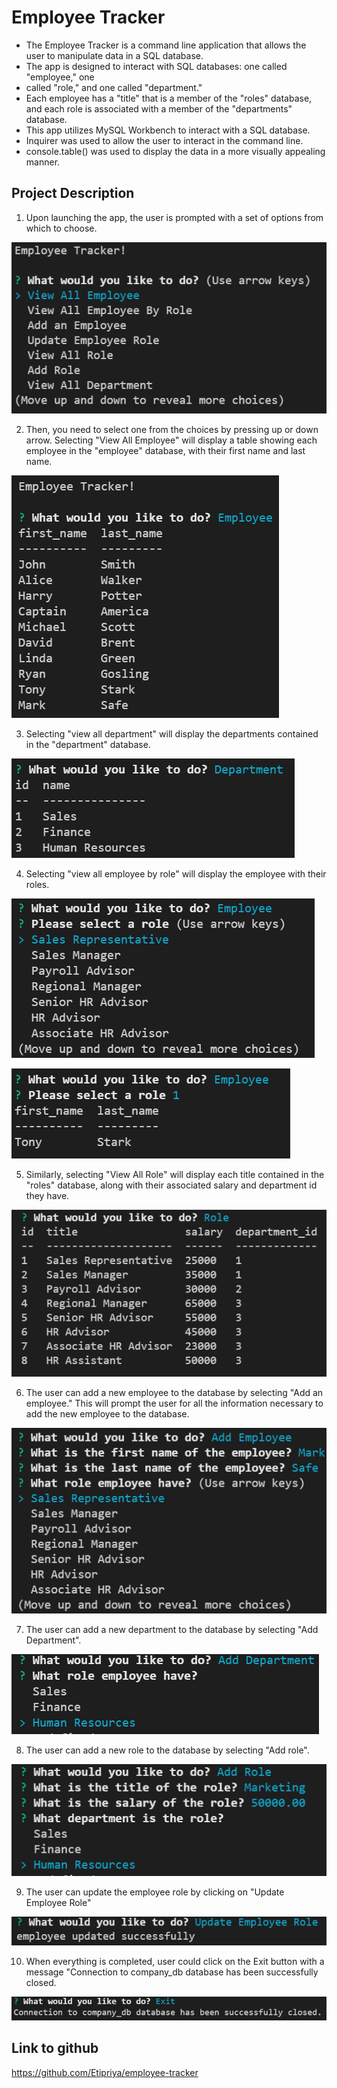 # Employee Tracker

- The Employee Tracker is a command line application that allows the user to manipulate data in a SQL database.
- The app is designed to interact with SQL databases: one called "employee," one
- called "role," and one called "department."
- Each employee has a "title" that is a member of the "roles" database, and each role is associated with a member of the "departments" database.
- This app utilizes MySQL Workbench to interact with a SQL database.
- Inquirer was used to allow the user to interact in the command line.
- console.table() was used to display the data in a more visually appealing manner.

## Project Description

1. Upon launching the app, the user is prompted with a set of options from which to choose.

![image](./src/images/landing-page.png)

2. Then, you need to select one from the choices by pressing up or down arrow. Selecting "View All Employee" will display a table showing each employee in the "employee" database, with their first name and last name.

![image](./src/images/view-employee.png)

3. Selecting "view all department" will display the departments contained in the "department" database.

![image](./src/images/view-department.png)

4. Selecting "view all employee by role" will display the employee with their roles.

![image](./src/images/employee-by-role.png)

![image](./src/images/employee-by-role1.png)

5. Similarly, selecting "View All Role" will display each title contained in the "roles" database, along with their associated salary and department id they have.

![image](./src/images/view-role.png)

6. The user can add a new employee to the database by selecting "Add an employee." This will prompt the user for all the information necessary to add the new employee to the database.

![image](./src/images/add-employee.png)

7. The user can add a new department to the database by selecting "Add Department".

![image](./src/images/add-department.png)

8. The user can add a new role to the database by selecting "Add role".

![image](./src/images/add-role.png)

9. The user can update the employee role by clicking on "Update Employee Role"

![image](./src/images/update-employee.png)

10. When everything is completed, user could click on the Exit button with a message "Connection to company_db database has been successfully closed.

![image](./src/images/exit.png)

## Link to github

https://github.com/Etipriya/employee-tracker
